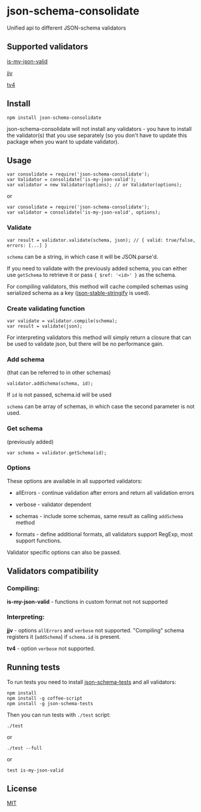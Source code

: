 # json-schema-consolidate

Unified api to different JSON-schema validators


## Supported validators

[is-my-json-valid](https://github.com/mafintosh/is-my-json-valid)

[jjv](https://github.com/acornejo/jjv)

[tv4](https://github.com/geraintluff/tv4)


## Install

```
npm install json-schema-consolidate
```

json-schema-consolidate will not install any validators - you have to install the validator(s) that you use separately (so you don't have to update this package when you want to update validator).


## Usage

```
var consolidate = require('json-schema-consolidate');
var Validator = consolidate('is-my-json-valid');
var validator = new Validator(options); // or Validator(options);
```

or

```
var consolidate = require('json-schema-consolidate');
var validator = consolidate('is-my-json-valid', options);
```


### Validate

```
var result = validator.validate(schema, json); // { valid: true/false, errors: [...] }
```

`schema` can be a string, in which case it will be JSON.parse'd.

If you need to validate with the previously added schema, you can either use `getSchema` to retrieve it or pass `{ $ref: '<id>' }` as the schema.

For compiling validators, this method will cache compiled schemas using serialized schema as a key ([json-stable-stringify](https://github.com/substack/json-stable-stringify) is used).


### Create validating function

```
var validate = validator.compile(schema);
var result = validate(json);
```

For interpreting validators this method will simply return a closure that can be used to validate json, but there will be no performance gain.


### Add schema

(that can be referred to in other schemas)

```
validator.addSchema(schema, id);
```

If `id` is not passed, schema.id will be used

`schema` can be array of schemas, in which case the second parameter is not used.


### Get schema

(previously added)

```
var schema = validator.getSchema(id);
```


### Options

These options are available in all supported validators:

- allErrors - continue validation after errors and return all validation errors

- verbose - validator dependent

- schemas - include some schemas, same result as calling `addSchema` method

- formats - define additional formats, all validators support RegExp, most support functions.


Validator specific options can also be passed.


## Validators compatibility

### Compiling:

__is-my-json-valid__ - functions in custom format not not supported


### Interpreting:

__jjv__ - options `allErrors` and `verbose` not supported. "Compiling" schema registers it (`addSchema`) if `schema.id` is present.

__tv4__ - option `verbose` not supported.


## Running tests

To run tests you need to install [json-schema-tests](https://github.com/pandastrike/json-schema-tests) and all validators:

```
npm install
npm install -g coffee-script
npm install -g json-schema-tests
```

Then you can run tests with `./test` script:


```
./test
```

or


```
./test --full
```

or


```
test is-my-json-valid
```


## License

[MIT](https://github.com/epoberezkin/json-schema-consolidate/blob/master/LICENSE)
